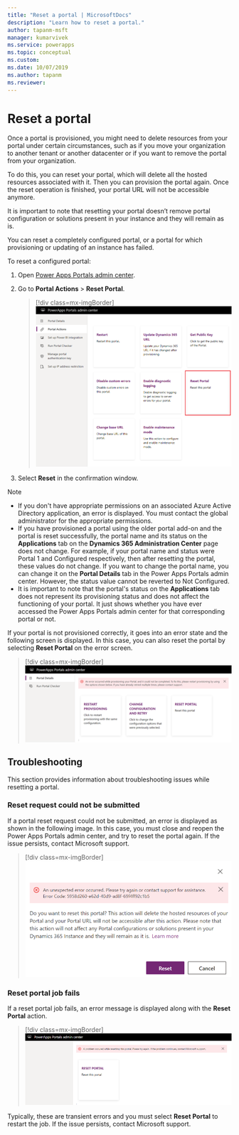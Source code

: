 ```yaml
---
title: "Reset a portal | MicrosoftDocs"
description: "Learn how to reset a portal."
author: tapanm-msft
manager: kumarvivek
ms.service: powerapps
ms.topic: conceptual
ms.custom: 
ms.date: 10/07/2019
ms.author: tapanm
ms.reviewer:
---
```


# Reset a portal

Once a portal is provisioned, you might need to delete resources from your portal under certain circumstances, such as if you move your organization to another tenant or another datacenter or if you want to remove the portal from your organization.

To do this, you can reset your portal, which will delete all the hosted resources associated with it. Then you can provision the portal again. Once the reset operation is finished, your portal URL will not be accessible anymore.

It is important to note that resetting your portal doesn’t remove portal configuration or solutions present in your instance and they will remain as is.

You can reset a completely configured portal, or a portal for which provisioning or updating of an instance has failed.

To reset a configured portal:

1.	Open [Power Apps Portals admin center](admin-overview.md).

2.	Go to **Portal Actions** > **Reset Portal**.

    > [!div class=mx-imgBorder]
    > ![Reset a portal](../media/reset-portal.png "Reset a portal")

3.	Select **Reset** in the confirmation window.

> [!NOTE]
> - If you don't have appropriate permissions on an associated Azure Active Directory application, an error is displayed. You must contact the global administrator for the appropriate permissions.
> - If you have provisioned a portal using the older portal add-on and the portal is reset successfully, the portal name and its status on the **Applications** tab on the **Dynamics 365 Administration Center** page does not change. For example, if your portal name and status were Portal 1 and Configured respectively, then after resetting the portal, these values do not change. If you want to change the portal name, you can change it on the **Portal Details** tab in the Power Apps Portals admin center. However, the status value cannot be reverted to Not Configured.
> - It is important to note that the portal's status on the **Applications** tab does not represent its provisioning status and does not affect the functioning of your portal. It just shows whether you have ever accessed the Power Apps Portals admin center for that corresponding portal or not.

If your portal is not provisioned correctly, it goes into an error state and the following screen is displayed. In this case, you can also reset the portal by selecting **Reset Portal** on the error screen.

> [!div class=mx-imgBorder]
> ![Error while provisioning a portal](../media/provision-portal-error.png "Error while provisioning a portal")

## Troubleshooting

This section provides information about troubleshooting issues while resetting a portal.

### Reset request could not be submitted

If a portal reset request could not be submitted, an error is displayed as shown in the following image. In this case, you must close and reopen the Power Apps Portals admin center, and try to reset the portal again. If the issue persists, contact Microsoft support.

> [!div class=mx-imgBorder]
> ![Error while resetting a portal](../media/reset-portal-request-error.png "Error while resetting a portal")

### Reset portal job fails

If a reset portal job fails, an error message is displayed along with the **Reset Portal** action.

> [!div class=mx-imgBorder]
> ![Error while resetting a portal](../media/reset-portal-error.png "Error while resetting a portal")

Typically, these are transient errors and you must select **Reset Portal** to restart the job. If the issue persists, contact Microsoft support.

